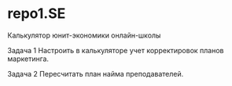 # repo1.SE
Калькулятор юнит-экономики онлайн-школы

Задача 1
Настроить в калькуляторе учет корректировок планов маркетинга.

Задача 2
Пересчитать план найма преподавателей.
